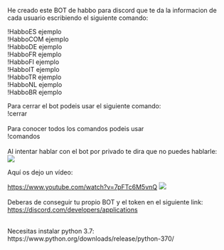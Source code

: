 He creado este BOT de habbo para discord que te da la informacion de cada usuario escribiendo el siguiente comando:

!HabboES ejemplo
<br>
!HabboCOM ejemplo
<br>
!HabboDE ejemplo
<br>
!HabboFR ejemplo
<br>
!HabboFI ejemplo
<br>
!HabboIT ejemplo
<br>
!HabboTR ejemplo
<br>
!HabboNL ejemplo
<br>
!HabboBR ejemplo

Para cerrar el bot podeis usar el siguiente comando:
<br>
!cerrar 
<br>
<br>
Para conocer todos los comandos podeis usar
<br>
!comandos
<br>
<br>
Al intentar hablar con el bot por privado te dira que no puedes hablarle:
<br>
<img src="https://i.imgur.com/80bo1GK.png">

Aquí os dejo un vídeo:


<a href="https://www.youtube.com/watch?v=7pFTc6M5vnQ">https://www.youtube.com/watch?v=7pFTc6M5vnQ</a>
<img src="https://i.imgur.com/FK3KA8P.png">
<br>
<br>
Deberas de conseguir tu propio BOT y el token en el siguiente link: <a href="https://discord.com/developers/applications">https://discord.com/developers/applications</a>

<br>
Necesitas instalar python 3.7: https://www.python.org/downloads/release/python-370/
